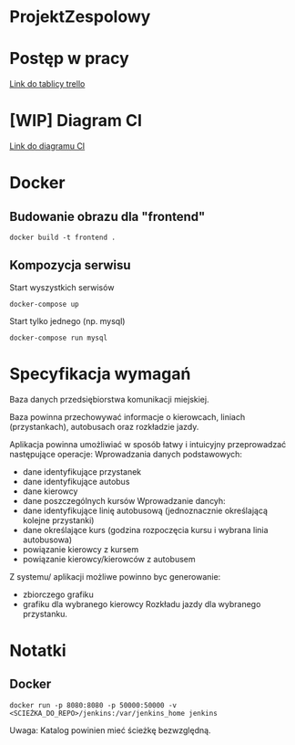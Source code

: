 # ProjektZespolowy

# Postęp w pracy
[Link do tablicy trello](https://trello.com/b/vxhGtB4n/ug-projekt-zespolowy2)

# [WIP] Diagram CI
[Link do diagramu CI](https://drive.google.com/file/d/0B0HgvJU_fSDeT1pmdFh4a0VLN1E/view?usp=sharing)

# Docker
## Budowanie obrazu dla "frontend"
```
docker build -t frontend .
```
## Kompozycja serwisu
Start wyszystkich serwisów
```
docker-compose up
```
Start tylko jednego (np. mysql)
```
docker-compose run mysql
```

# Specyfikacja wymagań
Baza danych przedsiębiorstwa komunikacji miejskiej.

Baza powinna przechowywać informacje o kierowcach, liniach (przystankach), autobusach oraz rozkładzie jazdy.

Aplikacja powinna umożliwiać w sposób łatwy i intuicyjny przeprowadzać następujące operacje:
Wprowadzania danych podstawowych:
- dane identyfikujące przystanek
- dane identyfikujące autobus
- dane kierowcy
- dane poszczególnych kursów
Wprowadzanie dancyh:
- dane identyfikujące linię autobusową (jednoznacznie określającą kolejne przystanki)
- dane określające kurs (godzina rozpoczęcia kursu i wybrana linia autobusowa)
- powiązanie kierowcy z kursem
- powiązanie kierowcy/kierowców z autobusem

Z systemu/ aplikacji możliwe powinno byc generowanie:
- zbiorczego grafiku
- grafiku dla wybranego kierowcy
Rozkładu jazdy dla wybranego przystanku.


# Notatki
## Docker
```
docker run -p 8080:8080 -p 50000:50000 -v <SCIEŻKA_DO_REPO>/jenkins:/var/jenkins_home jenkins

```
Uwaga: Katalog powinien mieć ścieżkę bezwzględną.
